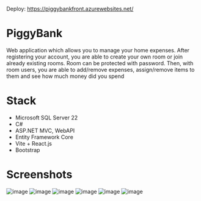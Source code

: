 Deploy: https://piggybankfront.azurewebsites.net/

# PiggyBank
Web application which allows you to manage your home expenses. After registering your account, you are able to create your own room or join already existing rooms. Room can be protected with password. Then, with room users, you are able to add/remove expenses, assign/remove items to them and see how much money did you spend

# Stack
- Microsoft SQL Server 22
- C#
- ASP.NET MVC, WebAPI
- Entity Framework Core
- Vite + React.js
- Bootstrap

# Screenshots
![image](https://github.com/user-attachments/assets/633d589a-7602-4130-9a78-001eea4a47f4)
![image](https://github.com/user-attachments/assets/3d0956ca-2f9a-4394-bbb4-0907e1e6e2fd)
![image](https://github.com/user-attachments/assets/fd4d651c-c42b-4d52-8578-cf8573dfe937)
![image](https://github.com/user-attachments/assets/a3ce9b22-3715-434d-a15a-9412caaa8fd5)
![image](https://github.com/user-attachments/assets/51be7809-52c3-44a9-8136-17deeb0c9359)
![image](https://github.com/user-attachments/assets/ddddcd91-ceb0-4d6d-8d67-90ea4a4d4d31)

